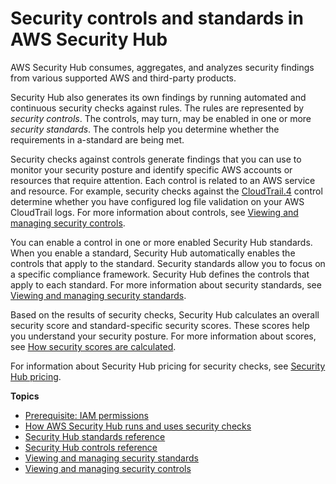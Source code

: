 # Security controls and standards in AWS Security Hub<a name="securityhub-standards"></a>

AWS Security Hub consumes, aggregates, and analyzes security findings from various supported AWS and third\-party products\.

Security Hub also generates its own findings by running automated and continuous security checks against rules\. The rules are represented by *security controls*\. The controls, may turn, may be enabled in one or more *security standards*\. The controls help you determine whether the requirements in a\-standard are being met\.

Security checks against controls generate findings that you can use to monitor your security posture and identify specific AWS accounts or resources that require attention\. Each control is related to an AWS service and resource\. For example, security checks against the [CloudTrail\.4](cloudtrail-controls.md#cloudtrail-4) control determine whether you have configured log file validation on your AWS CloudTrail logs\. For more information about controls, see [Viewing and managing security controls](controls-view-manage.md)\.

You can enable a control in one or more enabled Security Hub standards\. When you enable a standard, Security Hub automatically enables the controls that apply to the standard\. Security standards allow you to focus on a specific compliance framework\. Security Hub defines the controls that apply to each standard\. For more information about security standards, see [Viewing and managing security standards](standards-view-manage.md)\.

Based on the results of security checks, Security Hub calculates an overall security score and standard\-specific security scores\. These scores help you understand your security posture\. For more information about scores, see [How security scores are calculated](standards-security-score.md#standard-security-score-calculation)\.

For information about Security Hub pricing for security checks, see [Security Hub pricing](http://aws.amazon.com/security-hub/pricing/)\.

**Topics**
+ [Prerequisite: IAM permissions](iam-permissions-controls-standards.md)
+ [How AWS Security Hub runs and uses security checks](securityhub-controls-finding-generation.md)
+ [Security Hub standards reference](standards-reference.md)
+ [Security Hub controls reference](securityhub-controls-reference.md)
+ [Viewing and managing security standards](standards-view-manage.md)
+ [Viewing and managing security controls](controls-view-manage.md)